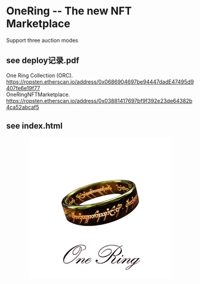 # OneRing -- The new NFT Marketplace
Support three auction modes    
## see deploy记录.pdf       
 One Ring Collection (ORC).   
 https://ropsten.etherscan.io/address/0x0686904697be94447dadE47495d9407fe6e19f77  
 OneRingNFTMarketplace.  
 https://ropsten.etherscan.io/address/0x03881417697bf9f392e23de64382b4ca52abcaf5
 
## see index.html  
   <div align=center><img src="https://github.com/ferrarif1/NFTMarketplace/blob/main/public/Logo1.png" width="380px"></div>
